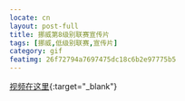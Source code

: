 ```yaml
---
locate: cn
layout: post-full
title: 挪威第8级别联赛宣传片
tags: [挪威,低级别联赛,宣传片]
category: gif
featimg: 26f72794a7697475dc18c6b2e97775b5
---
```


[视频在这里](http://v.youku.com/v_show/id_XNjE5NzU4Njg0.html){:target="_blank"}